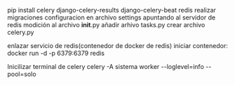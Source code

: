 pip install celery django-celery-results django-celery-beat redis
realizar migraciones
configuracion en archivo settings apuntando al servidor de redis
modición al archivo __init__.py
añadir arhivo tasks.py
crear archivo celery.py

enlazar servicio de redis(contenedor de docker de redis)
iniciar contenedor: docker run -d -p 6379:6379 redis

Inicilizar terminal de celery
celery -A sistema worker --loglevel=info --pool=solo